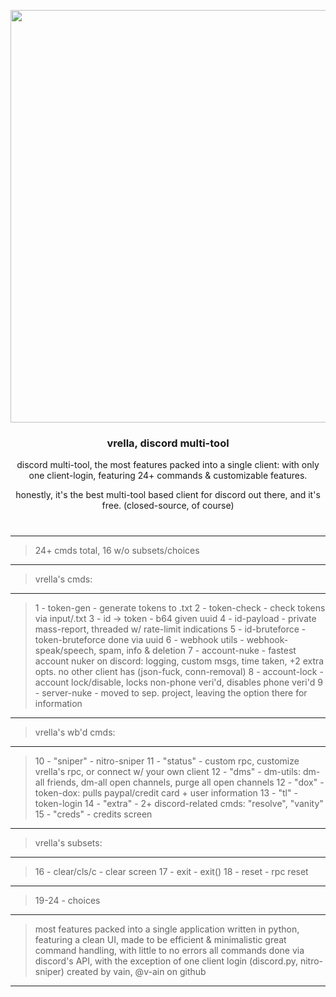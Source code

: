 #
<br/>
<p align="center">
  <a>
    <img src="https://cdn.discordapp.com/attachments/788124655788752956/835997965965459456/unknown.png" width="660"/></a>
  </a>
  <h3 align="center">vrella, discord multi-tool</h3>
  <p align="center">
    discord multi-tool, the most features packed into a single client: with only one client-login, featuring 24+ commands & customizable features. 
  </p>
<p align="center">
  honestly, it's the best multi-tool based client for discord out there, and it's free. (closed-source, of course)
  </p>
</p>

#
--------------------
> 24+ cmds total, 16 w/o subsets/choices
--------------------
> vrella's cmds:
--------------------
> 1 - token-gen     - generate tokens to .txt
> 2 - token-check   - check tokens via input/.txt
> 3 - id -> token   - b64 given uuid
> 4 - id-payload    - private mass-report, threaded w/ rate-limit indications
> 5 - id-bruteforce - token-bruteforce done via uuid
> 6 - webhook utils - webhook-speak/speech, spam, info & deletion
> 7 - account-nuke  - fastest account nuker on discord: logging, custom msgs, time taken, +2 extra opts. no other client has (json-fuck, conn-removal)
> 8 - account-lock  - account lock/disable, locks non-phone veri'd, disables phone veri'd
> 9 - server-nuke   - moved to sep. project, leaving the option there for information
--------------------
> vrella's wb'd cmds:
--------------------
> 10 - "sniper"     - nitro-sniper
> 11 - "status"     - custom rpc, customize vrella's rpc, or connect w/ your own client
> 12 -    "dms"     - dm-utils: dm-all friends, dm-all open channels, purge all open channels
> 12 -    "dox"     - token-dox: pulls paypal/credit card + user information
> 13 -     "tl"     - token-login
> 14 -  "extra"     - 2+ discord-related cmds: "resolve", "vanity"
> 15 -  "creds"     - credits screen
--------------------
> vrella's subsets:
--------------------
> 16 - clear/cls/c  - clear screen
> 17 - exit         - exit()
> 18 - reset        - rpc reset
--------------------
> 19-24             - choices
--------------------
> most features packed into a single application
> written in python, featuring a clean UI, made to be efficient & minimalistic
> great command handling, with little to no errors
> all commands done via discord's API, with the exception of one client login (discord.py, nitro-sniper)
> created by vain, @v-ain on github
--------------------
